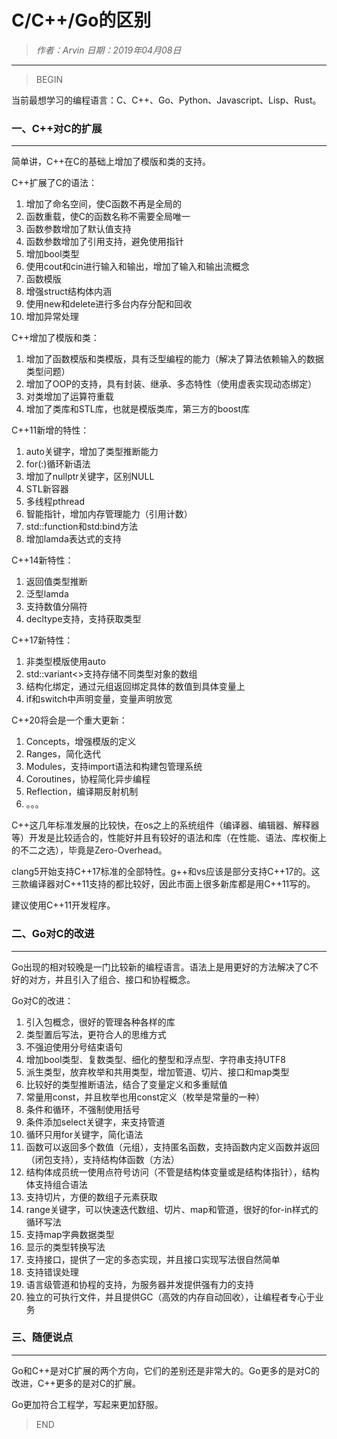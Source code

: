 
# C/C++/Go的区别

> *作者：Arvin 日期：2019年04月08日*

---------------------------------

>BEGIN

当前最想学习的编程语言：C、C++、Go、Python、Javascript、Lisp、Rust。


### 一、C++对C的扩展
---------------------------------

简单讲，C++在C的基础上增加了模版和类的支持。

C++扩展了C的语法：

1. 增加了命名空间，使C函数不再是全局的
2. 函数重载，使C的函数名称不需要全局唯一
3. 函数参数增加了默认值支持
4. 函数参数增加了引用支持，避免使用指针
5. 增加bool类型
6. 使用cout和cin进行输入和输出，增加了输入和输出流概念
7. 函数模版
8. 增强struct结构体内涵
9. 使用new和delete进行多台内存分配和回收
10. 增加异常处理

C++增加了模版和类：

1. 增加了函数模版和类模版，具有泛型编程的能力（解决了算法依赖输入的数据类型问题）
2. 增加了OOP的支持，具有封装、继承、多态特性（使用虚表实现动态绑定）
3. 对类增加了运算符重载
4. 增加了类库和STL库，也就是模版类库，第三方的boost库

C++11新增的特性：

1. auto关键字，增加了类型推断能力
2. for(:)循环新语法
3. 增加了nullptr关键字，区别NULL
4. STL新容器
5. 多线程pthread
6. 智能指针，增加内存管理能力（引用计数）
7. std::function和std:bind方法
8. 增加lamda表达式的支持

C++14新特性：

1. 返回值类型推断
2. 泛型lamda
3. 支持数值分隔符
4. decltype支持，支持获取类型

C++17新特性：

1. 非类型模版使用auto
2. std::variant<>支持存储不同类型对象的数组
3. 结构化绑定，通过元组返回绑定具体的数值到具体变量上
4. if和switch中声明变量，变量声明放宽

C++20将会是一个重大更新：

1. Concepts，增强模版的定义
2. Ranges，简化迭代
3. Modules，支持import语法和构建包管理系统
4. Coroutines，协程简化异步编程
5. Reflection，编译期反射机制
6. 。。。

C++这几年标准发展的比较快，在os之上的系统组件（编译器、编辑器、解释器等）开发是比较适合的，性能好并且有较好的语法和库（在性能、语法、库权衡上的不二之选），毕竟是Zero-Overhead。

clang5开始支持C++17标准的全部特性。g++和vs应该是部分支持C++17的。这三款编译器对C++11支持的都比较好，因此市面上很多新库都是用C++11写的。

建议使用C++11开发程序。

    
### 二、Go对C的改进
---------------------------------

Go出现的相对较晚是一门比较新的编程语言。语法上是用更好的方法解决了C不好的对方，并且引入了组合、接口和协程概念。

Go对C的改进：

1. 引入包概念，很好的管理各种各样的库
2. 类型置后写法，更符合人的思维方式
3. 不强迫使用分号结束语句
4. 增加bool类型、复数类型、细化的整型和浮点型、字符串支持UTF8
5. 派生类型，放弃枚举和共用类型，增加管道、切片、接口和map类型
6. 比较好的类型推断语法，结合了变量定义和多重赋值
7. 常量用const，并且枚举也用const定义（枚举是常量的一种）
8. 条件和循环，不强制使用括号
9. 条件添加select关键字，来支持管道
10. 循环只用for关键字，简化语法
11. 函数可以返回多个数值（元组），支持匿名函数，支持函数内定义函数并返回（闭包支持），支持结构体函数（方法）
12. 结构体成员统一使用点符号访问（不管是结构体变量或是结构体指针），结构体支持组合语法
13. 支持切片，方便的数组子元素获取
14. range关键字，可以快速迭代数组、切片、map和管道，很好的for-in样式的循环写法
15. 支持map字典数据类型
16. 显示的类型转换写法
17. 支持接口，提供了一定的多态实现，并且接口实现写法很自然简单
18. 支持错误处理
19. 语言级管道和协程的支持，为服务器并发提供强有力的支持
20. 独立的可执行文件，并且提供GC（高效的内存自动回收），让编程者专心于业务

### 三、随便说点
---------------------------------

Go和C++是对C扩展的两个方向，它们的差别还是非常大的。Go更多的是对C的改进，C++更多的是对C的扩展。

Go更加符合工程学，写起来更加舒服。

>END


